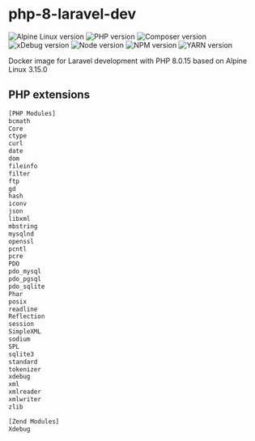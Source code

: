 # php-8-laravel-dev

![Alpine Linux version](https://img.shields.io/badge/ALPINE%20LINUX-3.15.0-blue?style=for-the-badge)
![PHP version](https://img.shields.io/badge/PHP-8.0.15-blue?style=for-the-badge)
![Composer version](https://img.shields.io/badge/COMPOSER-2.2.6-blue?style=for-the-badge)
![xDebug version](https://img.shields.io/badge/XDEBUG-3.1.3-blue?style=for-the-badge)
![Node version](https://img.shields.io/badge/node-16.14.0-blue?style=for-the-badge)
![NPM version](https://img.shields.io/badge/npm-8.1.3-blue?style=for-the-badge)
![YARN version](https://img.shields.io/badge/yarn-1.22.17-blue?style=for-the-badge)

Docker image for Laravel development with PHP 8.0.15 based on Alpine Linux 3.15.0

## PHP extensions

```txt
[PHP Modules]
bcmath
Core
ctype
curl
date
dom
fileinfo
filter
ftp
gd
hash
iconv
json
libxml
mbstring
mysqlnd
openssl
pcntl
pcre
PDO
pdo_mysql
pdo_pgsql
pdo_sqlite
Phar
posix
readline
Reflection
session
SimpleXML
sodium
SPL
sqlite3
standard
tokenizer
xdebug
xml
xmlreader
xmlwriter
zlib

[Zend Modules]
Xdebug
```
